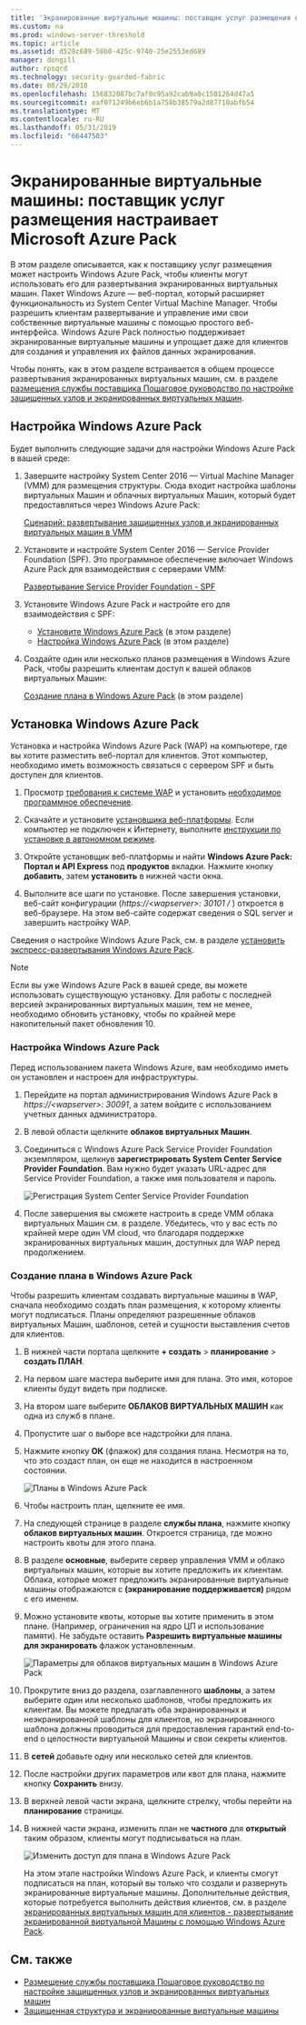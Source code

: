 ```yaml
---
title: 'Экранированные виртуальные машины: поставщик услуг размещения настраивает Microsoft Azure Pack'
ms.custom: na
ms.prod: windows-server-threshold
ms.topic: article
ms.assetid: d528c689-58b0-425c-9740-25e2553ed689
manager: dongill
author: rpsqrd
ms.technology: security-guarded-fabric
ms.date: 08/29/2018
ms.openlocfilehash: 156832087bc7af0c95a92cab9a0c1501264d47a5
ms.sourcegitcommit: eaf071249b6eb6b1a758b38579a2d87710abfb54
ms.translationtype: MT
ms.contentlocale: ru-RU
ms.lasthandoff: 05/31/2019
ms.locfileid: "66447503"
---
```

# <a name="shielded-vms---hosting-service-provider-sets-up-windows-azure-pack"></a>Экранированные виртуальные машины: поставщик услуг размещения настраивает Microsoft Azure Pack

В этом разделе описывается, как к поставщику услуг размещения может настроить Windows Azure Pack, чтобы клиенты могут использовать его для развертывания экранированных виртуальных машин. Пакет Windows Azure — веб-портал, который расширяет функциональность из System Center Virtual Machine Manager. Чтобы разрешить клиентам развертывание и управление ими свои собственные виртуальные машины с помощью простого веб-интерфейса. Windows Azure Pack полностью поддерживает экранированные виртуальные машины и упрощает даже для клиентов для создания и управления их файлов данных экранирования.

Чтобы понять, как в этом разделе встраивается в общем процессе развертывания экранированных виртуальных машин, см. в разделе [размещения службы поставщика Пошаговое руководство по настройке защищенных узлов и экранированных виртуальных машин](guarded-fabric-configuration-scenarios-for-shielded-vms-overview.md).

## <a name="setting-up-windows-azure-pack"></a>Настройка Windows Azure Pack

Будет выполнить следующие задачи для настройки Windows Azure Pack в вашей среде:

1. Завершите настройку System Center 2016 — Virtual Machine Manager (VMM) для размещения структуры. Сюда входит настройка шаблоны виртуальных Машин и облачных виртуальных Машин, который будет предоставляться через Windows Azure Pack:

    [Сценарий: развертывание защищенных узлов и экранированных виртуальных машин в VMM](https://technet.microsoft.com/system-center-docs/vmm/scenario/guarded-overview)

2. Установите и настройте System Center 2016 — Service Provider Foundation (SPF). Это программное обеспечение включает Windows Azure Pack для взаимодействия с серверами VMM:

    [Развертывание Service Provider Foundation - SPF](https://technet.microsoft.com/system-center-docs/spf/deploy/deploy-spf)

3. Установите Windows Azure Pack и настройте его для взаимодействия с SPF:

    - [Установите Windows Azure Pack](#install-windows-azure-pack) (в этом разделе)
    - [Настройка Windows Azure Pack](#configure-windows-azure-pack) (в этом разделе)

4. Создайте один или несколько планов размещения в Windows Azure Pack, чтобы разрешить клиентам доступ к вашей облаков виртуальных Машин:

    [Создание плана в Windows Azure Pack](#create-a-plan-in-windows-azure-pack) (в этом разделе)

## <a name="install-windows-azure-pack"></a>Установка Windows Azure Pack

Установка и настройка Windows Azure Pack (WAP) на компьютере, где вы хотите разместить веб-портал для клиентов. Этот компьютер, необходимо иметь возможность связаться с сервером SPF и быть доступен для клиентов.

1.  Просмотр [требования к системе WAP](https://technet.microsoft.com/library/dn296442.aspx) и установить [необходимое программное обеспечение](https://technet.microsoft.com/library/dn469335.aspx).

2.  Скачайте и установите [установщика веб-платформы](https://www.microsoft.com/web/downloads/platform.aspx). Если компьютер не подключен к Интернету, выполните [инструкции по установке в автономном режиме](http://www.iis.net/learn/install/web-platform-installer/web-platform-installer-v4-command-line-webpicmdexe-rtw-release).

3.  Откройте установщик веб-платформы и найти **Windows Azure Pack: Портал и API Express** под **продуктов** вкладки. Нажмите кнопку **добавить**, затем **установить** в нижней части окна.

4.  Выполните все шаги по установке. После завершения установки, веб-сайт конфигурации (*https://&lt;wapserver&gt;: 30101 /* ) откроется в веб-браузере. На этом веб-сайте содержат сведения о SQL server и завершить настройку WAP.

Сведения о настройке Windows Azure Pack, см. в разделе [установить экспресс-развертывания Windows Azure Pack](https://technet.microsoft.com/dn296439.aspx).

> [!NOTE]
> Если вы уже Windows Azure Pack в вашей среде, вы можете использовать существующую установку. Для работы с последней версией экранированных виртуальных машин, тем не менее, необходимо обновить установку, чтобы по крайней мере накопительный пакет обновления 10.

### <a name="configure-windows-azure-pack"></a>Настройка Windows Azure Pack

Перед использованием пакета Windows Azure, вам необходимо иметь он установлен и настроен для инфраструктуры.

1.  Перейдите на портал администрирования Windows Azure Pack в *https://&lt;wapserver&gt;: 30091*, а затем войдите с использованием учетных данных администратора.

2.  В левой области щелкните **облаков виртуальных Машин**.

3.  Соединиться с Windows Azure Pack Service Provider Foundation экземпляром, щелкнув **зарегистрировать System Center Service Provider Foundation**. Вам нужно будет указать URL-адрес для Service Provider Foundation, а также имя пользователя и пароль.

    ![Регистрация System Center Service Provider Foundation](../media/Guarded-Fabric-Shielded-VM/guarded-host-azure-pack-01-register-spf.png)

4.  После завершения вы сможете настроить в среде VMM облака виртуальных Машин см. в разделе. Убедитесь, что у вас есть по крайней мере один VM cloud, что благодаря поддержке экранированных виртуальных машин, доступных для WAP перед продолжением.

### <a name="create-a-plan-in-windows-azure-pack"></a>Создание плана в Windows Azure Pack

Чтобы разрешить клиентам создавать виртуальные машины в WAP, сначала необходимо создать план размещения, к которому клиенты могут подписаться. Планы определяют разрешенные облаков виртуальных Машин, шаблонов, сетей и сущности выставления счетов для клиентов.

1. В нижней части портала щелкните **+ создать** &gt; **планирование** &gt; **создать ПЛАН**.

2. На первом шаге мастера выберите имя для плана. Это имя, которое клиенты будут видеть при подписке.

3. На втором шаге выберите **ОБЛАКОВ ВИРТУАЛЬНЫХ МАШИН** как одна из служб в плане.

4. Пропустите шаг о выборе все надстройки для плана.

5. Нажмите кнопку **ОК** (флажок) для создания плана. Несмотря на то, что это создаст план, он еще не находится в настроенном состоянии.

   ![Планы в Windows Azure Pack](../media/Guarded-Fabric-Shielded-VM/guarded-host-azure-pack-02-create-plan.png)

6. Чтобы настроить план, щелкните ее имя.

7. На следующей странице в разделе **службы плана**, нажмите кнопку **облаков виртуальных машин**. Откроется страница, где можно настроить квоты для этого плана.

8. В разделе **основные**, выберите сервер управления VMM и облако виртуальных машин, которые вы хотите предложить их клиентам. Облака, которые может предложить экранированные виртуальные машины отображаются с **(экранирование поддерживается)** рядом с его именем.

9. Можно установите квоты, которые вы хотите применить в этом плане. (Например, ограничения на ядро ЦП и использование памяти). Не забудьте оставить **Разрешить виртуальные машины для экранировать** флажок установленным.

   ![Параметры для облаков виртуальных машин в Windows Azure Pack](../media/Guarded-Fabric-Shielded-VM/guarded-host-azure-pack-03-virtual-machine-clouds.png)
    
10. Прокрутите вниз до раздела, озаглавленного **шаблоны**, а затем выберите один или несколько шаблонов, чтобы предложить их клиентам. Вы можете предлагать оба экранированных и неэкранированной шаблоны для клиентов, но экранированного шаблона должны проводиться для предоставления гарантий end-to-end о целостности виртуальной Машины и свои секреты клиентов.

11. В **сетей** добавьте одну или несколько сетей для клиентов.

12. После настройки других параметров или квот для плана, нажмите кнопку **Сохранить** внизу.

13. В верхней левой части экрана, щелкните стрелку, чтобы перейти на **планирование** страницы.

14. В нижней части экрана, изменить план не **частного** для **открытый** таким образом, клиенты могут подписываться на план.

    ![Изменить доступ для плана в Windows Azure Pack](../media/Guarded-Fabric-Shielded-VM/guarded-host-azure-pack-04-change-access.png)

    На этом этапе настройки Windows Azure Pack, и клиенты смогут подписаться на план, который вы только что создали и развернуть экранированные виртуальные машины. Дополнительные действия, которые потребуется выполнить действия клиентов, см. в разделе [экранированных виртуальных машин для клиентов - развертывание экранированной виртуальной Машины с помощью Windows Azure Pack](guarded-fabric-shielded-vm-windows-azure-pack.md).

## <a name="see-also"></a>См. также

- [Размещение службы поставщика Пошаговое руководство по настройке защищенных узлов и экранированных виртуальных машин](guarded-fabric-configuration-scenarios-for-shielded-vms-overview.md)
- [Защищенная структура и экранированные виртуальные машины](guarded-fabric-and-shielded-vms-top-node.md)

